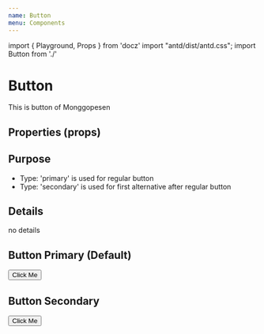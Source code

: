```yaml
---
name: Button
menu: Components
---
```


import { Playground, Props } from 'docz'
import "antd/dist/antd.css";
import Button from './'

# Button
This is button of Monggopesen

## Properties (props)
<Props of={Button} />

## Purpose
- Type: 'primary' is used for regular button
- Type: 'secondary' is used for first alternative after regular button

## Details
no details

## Button Primary (Default)
<Playground>
    <Button>Click Me</Button>
</Playground>

## Button Secondary
<Playground>
    <Button type="secondary">Click Me</Button>
</Playground>
